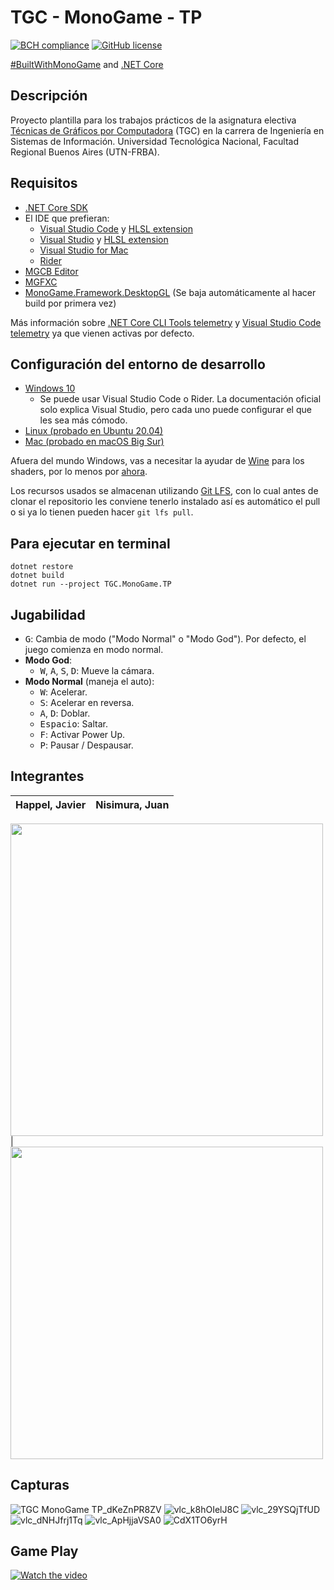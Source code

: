 # TGC - MonoGame - TP
[![BCH compliance](https://bettercodehub.com/edge/badge/tgc-utn/tgc-monogame-tp?branch=master)](https://bettercodehub.com/)
[![GitHub license](https://img.shields.io/github/license/tgc-utn/tgc-monogame-tp.svg)](https://github.com/tgc-utn/tgc-monogame-tp/blob/master/LICENSE)

[#BuiltWithMonoGame](http://www.monogame.net) and [.NET Core](https://dotnet.microsoft.com)

## Descripción
Proyecto plantilla para los trabajos prácticos de la asignatura electiva [Técnicas de Gráficos por Computadora](http://tgc-utn.github.io/) (TGC) en la carrera de Ingeniería en Sistemas de Información. Universidad Tecnológica Nacional, Facultad Regional Buenos Aires (UTN-FRBA).

## Requisitos
* [.NET Core SDK](https://docs.microsoft.com/dotnet/core/install/sdk)
* El IDE que prefieran:
  * [Visual Studio Code](https://code.visualstudio.com) y [HLSL extension](https://marketplace.visualstudio.com/items?itemName=TimGJones.hlsltools)
  * [Visual Studio](https://visualstudio.microsoft.com/es/vs) y [HLSL extension](https://marketplace.visualstudio.com/items?itemName=TimGJones.HLSLToolsforVisualStudio)
  * [Visual Studio for Mac](https://visualstudio.microsoft.com/es/vs/mac)
  * [Rider](https://www.jetbrains.com/rider)
* [MGCB Editor](https://docs.monogame.net/articles/tools/mgcb_editor.html)
* [MGFXC](https://docs.monogame.net/articles/tools/mgfxc.html)
* [MonoGame.Framework.DesktopGL](https://www.nuget.org/packages/MonoGame.Framework.DesktopGL) (Se baja automáticamente al hacer build por primera vez)

Más información sobre [.NET Core CLI Tools telemetry](https://aka.ms/dotnet-cli-telemetry) y [Visual Studio Code telemetry](https://code.visualstudio.com/docs/getstarted/telemetry) ya que vienen activas por defecto.

## Configuración del entorno de desarrollo
 * [Windows 10](https://docs.monogame.net/articles/getting_started/1_setting_up_your_development_environment_windows.html)
   * Se puede usar Visual Studio Code o Rider. La documentación oficial solo explica Visual Studio, pero cada uno puede configurar el que les sea más cómodo.
 * [Linux (probado en Ubuntu 20.04)](https://docs.monogame.net/articles/getting_started/1_setting_up_your_development_environment_ubuntu.html)
 * [Mac (probado en macOS Big Sur)](https://docs.monogame.net/articles/getting_started/1_setting_up_your_development_environment_macos.html)

Afuera del mundo Windows, vas a necesitar la ayudar de [Wine](https://www.winehq.org) para los shaders, por lo menos por [ahora](https://github.com/MonoGame/MonoGame/issues/2167).

Los recursos usados se almacenan utilizando [Git LFS](https://git-lfs.github.com), con lo cual antes de clonar el repositorio les conviene tenerlo instalado así es automático el pull o si ya lo tienen pueden hacer ```git lfs pull```.

## Para ejecutar en terminal
```
dotnet restore
dotnet build
dotnet run --project TGC.MonoGame.TP
```

## Jugabilidad

 * <kbd>G</kbd>: Cambia de modo ("Modo Normal" o "Modo God"). Por defecto, el juego comienza en modo normal.
 * **Modo God**:
   * <kbd>W</kbd>, <kbd>A</kbd>, <kbd>S</kbd>, <kbd>D</kbd>: Mueve la cámara.
 * **Modo Normal** (maneja el auto):
   * <kbd>W</kbd>: Acelerar.
   * <kbd>S</kbd>: Acelerar en reversa.
   * <kbd>A</kbd>, <kbd>D</kbd>: Doblar.
   * <kbd>Espacio</kbd>: Saltar.
   * <kbd>F</kbd>: Activar Power Up.
   * <kbd>P</kbd>: Pausar / Despausar.

## Integrantes
Happel, Javier  |  Nisimura, Juan  
------------ | ------------- 

<img src="https://user-images.githubusercontent.com/38801689/178372402-01eb8d7a-eae5-48b0-8cf2-43aa627bec49.jpg" height="500"> | <img src="https://github.com/tgc-utn/tgc-utn.github.io/blob/master/images/trofeotp.png" height="500"> 

## Capturas
![TGC MonoGame TP_dKeZnPR8ZV](https://user-images.githubusercontent.com/38801689/178370797-a96816da-41f4-42a2-ae82-869697c1b1b8.jpg)
![vlc_k8hOIelJ8C](https://user-images.githubusercontent.com/38801689/178370680-3bc6a982-6990-4bad-aebf-e39cbfbb3465.jpg)
![vlc_29YSQjTfUD](https://user-images.githubusercontent.com/38801689/178370721-23cf0b7a-6816-4384-89d2-3792d107a642.jpg)
![vlc_dNHJfrj1Tq](https://user-images.githubusercontent.com/38801689/178370769-073c920a-82f2-4a4d-9967-772186fff0d7.jpg)
![vlc_ApHjjaVSA0](https://user-images.githubusercontent.com/38801689/178370784-94659666-b5cf-484a-978b-8a655f78e81d.jpg)
![CdX1TO6yrH](https://user-images.githubusercontent.com/38801689/178370816-29fd04f5-03b1-487e-9862-4bbd5fafd4f8.jpg)


## Game Play
[![Watch the video](https://user-images.githubusercontent.com/38801689/178370797-a96816da-41f4-42a2-ae82-869697c1b1b8.jpg)](https://youtu.be/PeDozm4Qt54)
